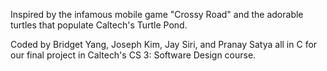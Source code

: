 Inspired by the infamous mobile game "Crossy Road" and the adorable turtles that populate Caltech's Turtle Pond.

Coded by Bridget Yang, Joseph Kim, Jay Siri, and Pranay Satya all in C for our final project in Caltech's CS 3: Software Design course.
